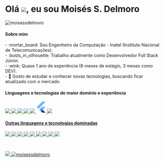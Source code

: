 <h1>Olá <img src="https://github.com/sudnyeshtalekar/sudnyeshtalekar/blob/master/Assets/Hi.gif" width="40px">, eu sou Moisés S. Delmoro</h1>
<p align="left">
    <img src="https://komarev.com/ghpvc/?username=moisessdelmoro" alt="moisessdelmoro" />
</p>
   
<h4>
    <p align="left">
        <b> Sobre mim </b>
</h4>
- :mortar_board: Sou Engenheiro da Computação - Inatel (Instituto Nacional de Telecomunicações).<br>
- :busts_in_silhouette: Trabalho atualmente como Desenvolvedor Full Stack Júnior.<br>
-  :wink: Quase 1 ano de experiência (8 meses de estágio, 3 meses como DEV).<br/> 
- 🔭 Gosto de estudar e conhecer novas tecnologias, buscando ficar atualizado com o mercado. <br> 
 
<h4><p align="left"><b>Linguagens e tecnologias de maior domínio e experiência</b> <br></h4>
<p>
    <a href="https://developer.mozilla.org/pt-BR/docs/Web/JavaScript" target="_blank"><img height="40" src="https://upload.wikimedia.org/wikipedia/commons/thumb/9/99/Unofficial_JavaScript_logo_2.svg/800px-Unofficial_JavaScript_logo_2.svg.png"/>   
    <a href="https://pt-br.reactjs.org/" target="_blank"><img height="40" src="https://angeloocana.com/imgs/react.svg"/> 
    <a href="https://mui.com/pt/" target="_blank"><img height="40" src="https://cdn.worldvectorlogo.com/logos/material-ui-1.svg"/> 
    <a href="https://www.python.org/" target="_blank"><img height="40" src="https://upload.wikimedia.org/wikipedia/commons/thumb/c/c3/Python-logo-notext.svg/1024px-Python-logo-notext.svg.png"/>
    <a href="https://www.djangoproject.com/" target="_blank"><img height="40" src="https://cdn.worldvectorlogo.com/logos/django.svg"/>
    <a href="https://flutter.dev/" target="_blank"><img height="40" src="https://raw.githubusercontent.com/dnfield/flutter_svg/7d374d7107561cbd906d7c0ca26fef02cc01e7c8/example/assets/flutter_logo.svg?sanitize=true"/> 
    <a href="https://dart.dev/" target="_blank"><img height="40" src="https://cdnlogo.com/logos/d/66/dart.svg"/> 
</p>
<h4><p align="left"><b>Outras linguagens e tecnologias dominadas</b> <br></h4>
<p>
    <a href="https://www.java.com/pt-BR/" target="_blank"><img height="40" src="https://seeklogo.com/images/J/java-logo-7F8B35BAB3-seeklogo.com.png"/>
    <a href="https://docs.microsoft.com/pt-br/cpp/cpp/?view=msvc-160" target="_blank"><img height="40" src="https://upload.wikimedia.org/wikipedia/commons/thumb/1/18/ISO_C%2B%2B_Logo.svg/1822px-ISO_C%2B%2B_Logo.svg.png"/> 
    <a href="https://www.devmedia.com.br/o-que-e-o-html5/25820" target="_blank"><img height="40" src="https://upload.wikimedia.org/wikipedia/commons/thumb/6/61/HTML5_logo_and_wordmark.svg/2048px-HTML5_logo_and_wordmark.svg.png"/> 
    <a href="https://www.w3schools.com/css/" target="_blank"><img height="40" src="https://upload.wikimedia.org/wikipedia/commons/thumb/d/d5/CSS3_logo_and_wordmark.svg/1200px-CSS3_logo_and_wordmark.svg.png"/> 
    <a href="https://www.mysql.com/" target="_blank"><img height="40" src="https://seeklogo.com/images/M/mysql-logo-69B39F7D18-seeklogo.com.png"/> 
    <a href="https://nextjs.org/" target="_blank"><img height="40" src="https://luiz-eduardo-prado-veltroni.netlify.app/imgs/habilidades/next.webp"/>
    <a href="https://www.typescriptlang.org/" target="_blank"><img height="40" src="https://appmasters.io/static/typescript-logo-26cc95f255ccb936d154b43614f61602.png"/>
    <a href="https://nodejs.org/en/" target="_blank"><img height="40" src="https://seeklogo.com/images/N/nodejs-logo-FBE122E377-seeklogo.com.png"/>
    <a href="https://www.cypress.io/" target="_blank"><img height="40" src="https://icons-for-free.com/iconfiles/png/512/cypress-1324440144114984250.png"/>
</p>
<br>
<p>
    <a href="https://github-readme-stats.vercel.app/api?username=moisessdelmoro&show_icons=true&theme=dark" target="_blank"><img height="188" src="https://github-readme-stats.vercel.app/api?username=moisessdelmoro&show_icons=true&theme=dark" /> 
    <a href="https://github-readme-stats.vercel.app/api/top-langs/?username=moisessdelmoro&hide=jupyter%20notebook&exclude_repo=ExerciciosM109&langs_count=8&layout=compact&theme=dark" target="_blank"><img height="188" src="https://github-readme-stats.vercel.app/api/top-langs/?username=moisessdelmoro&hide=jupyter%20notebook&exclude_repo=ExerciciosM109,PayFlow&langs_count=8&layout=compact&theme=dark" alt="moisessdelmoro" />
<br /> 
</p>
